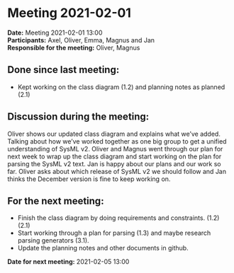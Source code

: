 # Meeting 2021-02-01

**Date:** Meeting 2021-02-01 13:00  
**Participants:** Axel, Oliver, Emma, Magnus and Jan  
**Responsible for the meeting:** Oliver, Magnus   

## Done since last meeting: 
* Kept working on the class diagram (1.2) and planning notes as planned (2.1)

## Discussion during the meeting:
Oliver shows our updated class diagram and explains what we’ve added. Talking about how we’ve worked together as one big group to get a unified understanding of SysML v2. Oliver and Magnus went through our plan for next week to wrap up the class diagram and start working on the plan for parsing the SysML v2 text. Jan is happy about our plans and our work so far. Oliver asks about which release of SysML v2 we should follow and Jan thinks the December version is fine to keep working on. 

## For the next meeting:
* Finish the class diagram by doing requirements and constraints. (1.2) (2.1)
* Start working through a plan for parsing (1.3) and maybe research parsing generators (3.1). 
* Update the planning notes and other documents in github. 


**Date for next meeting:** 2021-02-05 13:00 
